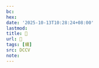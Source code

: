 ```yaml
---
bc:
hex:
date: '2025-10-13T10:28:24+08:00'
lastmod:
title: 􄬆
url: 􄬆
tags: [䌤]
src: DCCV
note:
---
```

